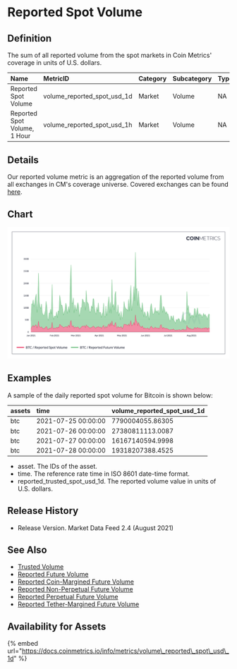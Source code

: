 # Reported Spot Volume

## Definition

The sum of all reported volume from the spot markets in Coin Metrics' coverage in units of U.S. dollars.

| Name | MetricID | Category | Subcategory | Type | Unit | Interval |
| :--- | :--- | :--- | :--- | :--- | :--- | :--- |
| Reported Spot Volume | volume\_reported\_spot\_usd\_1d | Market | Volume | NA | USD | 1d |
| Reported Spot Volume, 1 Hour | volume\_reported\_spot\_usd\_1h | Market | Volume | NA | USD | 1h |

## Details

Our reported volume metric is an aggregation of the reported volume from all exchanges in CM's coverage universe.  Covered exchanges can be found [here](../../exchanges/all-exchanges.md).

## Chart

![Spot volume and futures volume](../../.gitbook/assets/coin_metrics_network_data_2021-08-26t18-41.png)

## Examples

A sample of the daily reported spot volume for Bitcoin is shown below:

| assets | time | volume\_reported\_spot\_usd\_1d |
| :--- | :--- | :--- |
| btc | 2021-07-25 00:00:00 | 7790004055.86305 |
| btc | 2021-07-26 00:00:00 | 27380811113.0087 |
| btc | 2021-07-27 00:00:00 | 16167140594.9998 |
| btc | 2021-07-28 00:00:00 | 19318207388.4525 |

* asset. The IDs of the asset.
* time. The reference rate time in ISO 8601 date-time format.
* reported\_trusted\_spot\_usd\_1d. The reported volume value in units of U.S. dollars.

## Release History

* Release Version. Market Data Feed 2.4 \(August 2021\) 

## See Also

* [Trusted Volume](volume_trusted_spot_usd_1d.md)
* [Reported Future Volume](volume_reported_future_usd_1d.md)
* [Reported Coin-Margined Future Volume](volume_reported_future_coin_margined_usd_1d.md)
* [Reported Non-Perpetual Future Volume](volume_reported_future_nonperpetual_usd_1d.md)
* [Reported Perpetual Future Volume](volume_reported_future_perpetual_usd_1d.md)
* [Reported Tether-Margined Future Volume](volume_reported_future_tether_margined_usd_1d.md)

## Availability for Assets

{% embed url="https://docs.coinmetrics.io/info/metrics/volume\_reported\_spot\_usd\_1d" %}

